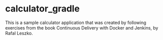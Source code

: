 # calculator_gradle
This is a sample calculator application that was created by following exercises from the book Continuous Delivery with Docker and Jenkins, by Rafal Leszko.
